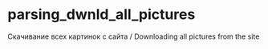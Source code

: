 # parsing_dwnld_all_pictures
Скачивание всех картинок с сайта / Downloading all pictures from the site
